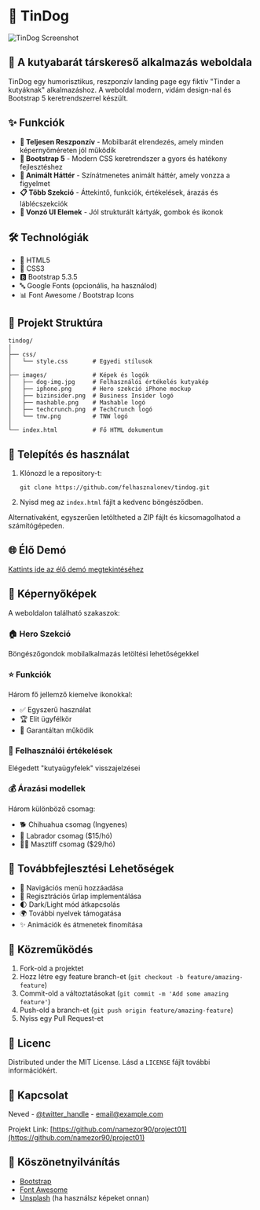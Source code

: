# 🐶 TinDog

![TinDog Screenshot](https://via.placeholder.com/800x400?text=TinDog+Screenshot)

## 🐾 A kutyabarát társkereső alkalmazás weboldala

TinDog egy humorisztikus, reszponzív landing page egy fiktív "Tinder a kutyáknak" alkalmazáshoz. A weboldal modern, vidám design-nal és Bootstrap 5 keretrendszerrel készült.

## ✨ Funkciók

- **📱 Teljesen Reszponzív** - Mobilbarát elrendezés, amely minden képernyőméreten jól működik
- **🎨 Bootstrap 5** - Modern CSS keretrendszer a gyors és hatékony fejlesztéshez
- **🌈 Animált Háttér** - Színátmenetes animált háttér, amely vonzza a figyelmet
- **📋 Több Szekció** - Áttekintő, funkciók, értékelések, árazás és láblécszekciók
- **🎯 Vonzó UI Elemek** - Jól strukturált kártyák, gombok és ikonok

## 🛠️ Technológiák

- 📄 HTML5
- 🎨 CSS3
- 🅱️ Bootstrap 5.3.5
- 🔤 Google Fonts (opcionális, ha használod)
- 📊 Font Awesome / Bootstrap Icons

## 📁 Projekt Struktúra

```
tindog/
│
├── css/
│   └── style.css       # Egyedi stílusok
│
├── images/             # Képek és logók
│   ├── dog-img.jpg     # Felhasználói értékelés kutyakép
│   ├── iphone.png      # Hero szekció iPhone mockup
│   ├── bizinsider.png  # Business Insider logó
│   ├── mashable.png    # Mashable logó
│   ├── techcrunch.png  # TechCrunch logó
│   └── tnw.png         # TNW logó
│
└── index.html          # Fő HTML dokumentum
```

## 🚀 Telepítés és használat

1. Klónozd le a repository-t:
   ```
   git clone https://github.com/felhasznalonev/tindog.git
   ```
2. Nyisd meg az `index.html` fájlt a kedvenc böngésződben.

Alternatívaként, egyszerűen letöltheted a ZIP fájlt és kicsomagolhatod a számítógépeden.

## 🌐 Élő Demó

[Kattints ide az élő demó megtekintéséhez](https://your-demo-link.com)

## 📸 Képernyőképek

A weboldalon található szakaszok:

### 🏠 Hero Szekció
Böngészőgondok mobilalkalmazás letöltési lehetőségekkel

### ⭐ Funkciók
Három fő jellemző kiemelve ikonokkal:
- ✅ Egyszerű használat
- 🏆 Elit ügyfélkör
- 💯 Garantáltan működik

### 💬 Felhasználói értékelések
Elégedett "kutyaügyfelek" visszajelzései

### 💰 Árazási modellek
Három különböző csomag:
- 🐕 Chihuahua csomag (Ingyenes)
- 🦮 Labrador csomag ($15/hó)
- 🐕‍🦺 Masztiff csomag ($29/hó)

## 🔮 Továbbfejlesztési Lehetőségek

- 📌 Navigációs menü hozzáadása
- 📝 Regisztrációs űrlap implementálása
- 🌓 Dark/Light mód átkapcsolás
- 🌍 További nyelvek támogatása
- ✨ Animációk és átmenetek finomítása

## 👥 Közreműködés

1. Fork-old a projektet
2. Hozz létre egy feature branch-et (`git checkout -b feature/amazing-feature`)
3. Commit-old a változtatásokat (`git commit -m 'Add some amazing feature'`)
4. Push-old a branch-et (`git push origin feature/amazing-feature`)
5. Nyiss egy Pull Request-et

## 📜 Licenc

Distributed under the MIT License. Lásd a `LICENSE` fájlt további információkért.

## 📧 Kapcsolat

Neved - [@twitter_handle](https://twitter.com/twitter_handle) - email@example.com

Projekt Link: [https://github.com/namezor90/project01](https://github.com/namezor90/project01)

## 🙏 Köszönetnyilvánítás

- [Bootstrap](https://getbootstrap.com)
- [Font Awesome](https://fontawesome.com)
- [Unsplash](https://unsplash.com) (ha használsz képeket onnan)
